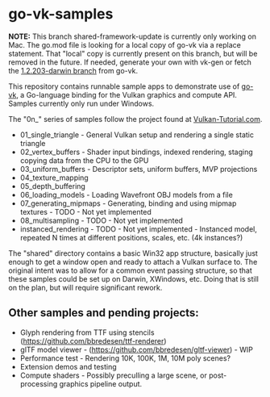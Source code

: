 # go-vk-samples

**NOTE:** This branch shared-framework-update is currently only working on Mac. The go.mod file is looking for a local copy of go-vk via a replace statement. That "local" copy is currently present on this branch, but will be removed in the future. If needed, generate your own with vk-gen or fetch the [1.2.203-darwin branch](https://github.com/bbredesen/go-vk/tree/1.2.203-darwin) from go-vk.

This repository contains runnable sample apps to demonstrate use of [go-vk](https://github.com/bbredesen/go-vk), a
Go-language binding for the Vulkan graphics and compute API. Samples currently only run under Windows.

The "0n_" series of samples follow the project found at [Vulkan-Tutorial.com](https://vulkan-tutorial.com).

* 01_single_triangle - General Vulkan setup and rendering a single static triangle
* 02_vertex_buffers - Shader input bindings, indexed rendering, staging copying data from the CPU to the GPU
* 03_uniform_buffers - Descriptor sets, uniform buffers, MVP projections
* 04_texture_mapping
* 05_depth_buffering
* 06_loading_models - Loading Wavefront OBJ models from a file
* 07_generating_mipmaps - Generating, binding and using mipmap textures - TODO - Not yet implemented
* 08_multisampling - TODO - Not yet implemented
* instanced_rendering - TODO - Not yet implemented - Instanced model, repeated N times at different positions, scales,
  etc. (4k instances?)

The "shared" directory contains a basic Win32 app structure, basically just enough to get a window open and ready to
attach a Vulkan surface to. The original intent was to allow for a common event passing structure, so that these samples
could be set up on Darwin, XWindows, etc. Doing that is still on the plan, but will require significant rework.

## Other samples and pending projects:

- Glyph rendering from TTF using stencils (https://github.com/bbredesen/ttf-renderer)
- glTF model viewer - (https://github.com/bbredesen/gltf-viewer) - WIP
- Performance test - Rendering 10K, 100K, 1M, 10M poly scenes?
- Extension demos and testing
- Compute shaders - Possibly preculling a large scene, or post-processing graphics pipeline output.
